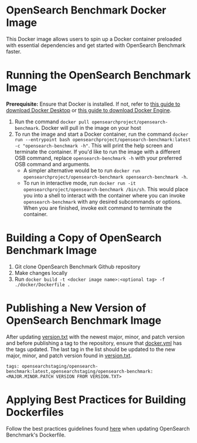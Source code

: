 # OpenSearch Benchmark Docker Image

This Docker image allows users to spin up a Docker container preloaded with essential dependencies and get started with OpenSearch Benchmark faster.

# Running the OpenSearch Benchmark Image
**Prerequisite:** Ensure that Docker is installed. If not, refer to [this guide to download Docker Desktop](https://docs.docker.com/get-docker/) or [this guide to download Docker Engine](https://docs.docker.com/engine/install/).
1. Run the command `docker pull opensearchproject/opensearch-benchmark`. Docker will pull in the image on your host
2. To run the image and start a Docker container, run the command `docker run --entrypoint bash opensearchproject/opensearch-benchmark:latest -c "opensearch-benchmark -h"`. This will print the help screen and terminate the container. If you'd like to run the image with a different OSB command, replace `opensearch-benchmark -h` with your preferred OSB command and arguments.
    - A simpler alternative would be to run `docker run opensearchproject/opensearch-benchmark opensearch-benchmark -h`.
    - To run in interactive mode, run `docker run -it opensearchproject/opensearch-benchmark /bin/sh`. This would place you into a shell to interact with the container where you can invoke `opensearch-benchmark` with any desired subcommands or options. When you are finished, invoke exit command to terminate the container.


# Building a Copy of OpenSearch Benchmark Image
1. Git clone OpenSearch Benchmark Github repository
2. Make changes locally
3. Run `docker build -t <docker image name>:<optional tag> -f ./docker/Dockerfile .`

# Publishing a New Version of OpenSearch Benchmark Image
After updating [version.txt](../version.txt) with the newest major, minor, and patch version and before publishing a tag to the repository, ensure that [docker.yml](../.github/workflows/docker.yml) has the tags updated. The last tag in the list should be updated to the new major, minor, and patch version found in [version.txt](../version.txt).
```
tags: opensearchstaging/opensearch-benchmark:latest,opensearchstaging/opensearch-benchmark:<MAJOR.MINOR.PATCH VERSION FROM VERSION.TXT>
```

# Applying Best Practices for Building Dockerfiles
Follow the best practices guidelines found [here](https://docs.docker.com/develop/develop-images/dockerfile_best-practices/) when updating OpenSearch Benchmark's Dockerfile.